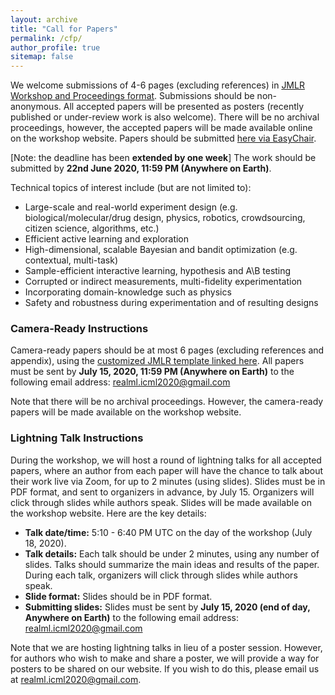 ```yaml
---
layout: archive
title: "Call for Papers"
permalink: /cfp/
author_profile: true
sitemap: false
---
```


<!-- <p style="text-align: justify;">
Now is the perfect time for experiment design and active learning methods to make serious headway on a variety of modern challenges and domains. For example, many experiment design tasks involve vast and unstructured search spaces (e.g., the number of potential drug-like molecules is estimated between 10^23 and 10^60), immense amounts of unlabeled data, costly experiments, constraints in the data collection process, the potential for massive parallelism in experimentation, and corrupted or disagreeing measurement outcomes. We are particularly interested in understanding the current issues preventing the broad application of experiment design and active learning methods to these challenges, as well as initial successes.</p> -->
<!--<p style="text-align: justify;">-->
<!--</p>-->

We welcome submissions of 4-6 pages (excluding references) in [JMLR Workshop and Proceedings format](https://www.overleaf.com/latex/templates/template-for-journal-of-machine-learning-research-jmlr-with-jmlr2e-dot-sty/vjcpxhvztrjn). Submissions should be non-anonymous. All accepted papers will be presented as posters (recently published or under-review work is also welcome). There will be no archival proceedings, however, the accepted papers will be made available online on the workshop website. Papers should be submitted [here via EasyChair](https://easychair.org/cfp/realml-icml2020).

[Note: the deadline has been **extended by one week**] The work should be submitted by **22nd June 2020, 11:59 PM (Anywhere on Earth)**.

Technical topics of interest include (but are not limited to):
* Large-scale and real-world experiment design (e.g. biological/molecular/drug design, physics, robotics, crowdsourcing, citizen science, algorithms, etc.) 
* Efficient active learning and exploration
* High-dimensional, scalable Bayesian and bandit optimization (e.g. contextual, multi-task)
* Sample-efficient interactive learning, hypothesis and A\B testing
* Corrupted or indirect measurements, multi-fidelity experimentation
* Incorporating domain-knowledge such as physics
* Safety and robustness during experimentation and of resulting designs



### Camera-Ready Instructions
Camera-ready papers should be at most 6 pages (excluding references and appendix), using the [customized JMLR template linked here](camera_ready_jmlr_tex_template.zip).
All papers must be sent by **July 15, 2020, 11:59 PM (Anywhere on Earth)** to the following email address: realml.icml2020@gmail.com

Note that there will be no archival proceedings. However, the camera-ready papers will be made available on the workshop website.


### Lightning Talk Instructions
During the workshop, we will host a round of lightning talks for all accepted papers, where an author from each paper will have the chance to talk about their work live via Zoom, for up to 2 minutes (using slides). Slides must be in PDF format, and sent to organizers in advance, by July 15. Organizers will click through slides while authors speak. Slides will be made available on the workshop website.
Here are the key details:
* **Talk date/time:** 5:10 - 6:40 PM UTC on the day of the workshop (July 18, 2020).
* **Talk details:** Each talk should be under 2 minutes, using any number of slides. Talks should summarize the main ideas and results of the paper. During each talk, organizers will click through slides while authors speak.
* **Slide format:** Slides should be in PDF format.
* **Submitting slides:** Slides must be sent by **July 15, 2020 (end of day, Anywhere on Earth)** to the following email address: realml.icml2020@gmail.com

Note that we are hosting lightning talks in lieu of a poster session. However, for authors who wish to make and share a poster, we will provide a way for posters to be shared on our website. If you wish to do this, please email us at realml.icml2020@gmail.com.
